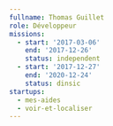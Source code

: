 ```yaml
---
fullname: Thomas Guillet
role: Développeur
missions:
  - start: '2017-03-06'
    end: '2017-12-26'
    status: independent
  - start: '2017-12-27'
    end: '2020-12-24'
    status: dinsic
startups:
  - mes-aides
  - voir-et-localiser
---
```

